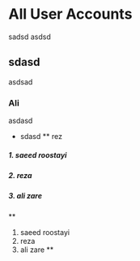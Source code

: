 # All User Accounts
sadsd
asdsd


## sdasd
asdsad

### Ali
asdasd


* sdasd
** rez


##### 1. saeed roostayi
##### 2. reza
##### 3. ali zare

** 
1. saeed roostayi
2. reza
3. ali zare
**
